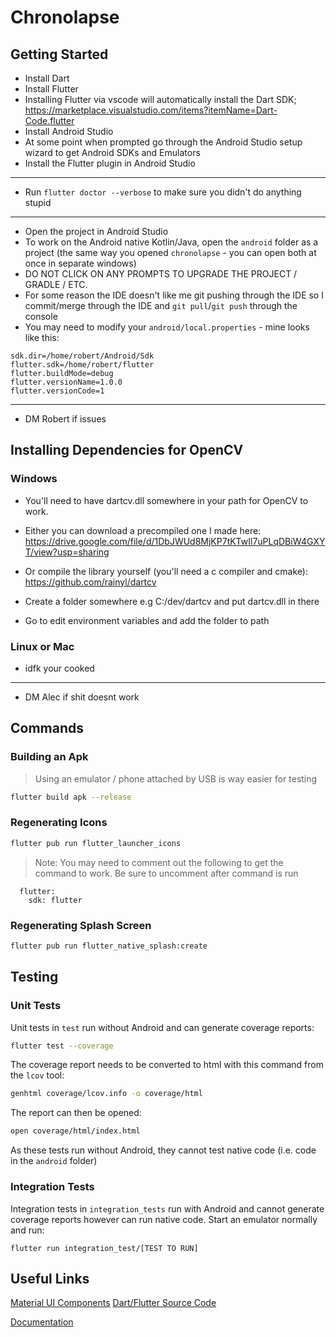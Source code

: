 # Chronolapse

## Getting Started

- Install Dart
- Install Flutter
- Installing Flutter via vscode will automatically install the Dart SDK; https://marketplace.visualstudio.com/items?itemName=Dart-Code.flutter
- Install Android Studio
- At some point when prompted go through the Android Studio setup wizard to get Android SDKs and Emulators
- Install the Flutter plugin in Android Studio

---

- Run `flutter doctor --verbose` to make sure you didn't do anything stupid

---

- Open the project in Android Studio
- To work on the Android native Kotlin/Java, open the `android` folder as a project (the same way you opened `chronolapse` - you can open both at once in separate windows)
- DO NOT CLICK ON ANY PROMPTS TO UPGRADE THE PROJECT / GRADLE / ETC.
- For some reason the IDE doesn't like me git pushing through the IDE so I commit/merge through the IDE and `git pull`/`git push` through the console
- You may need to modify your `android/local.properties` - mine looks like this:

```properties
sdk.dir=/home/robert/Android/Sdk
flutter.sdk=/home/robert/flutter
flutter.buildMode=debug
flutter.versionName=1.0.0
flutter.versionCode=1
```

---

- DM Robert if issues

## Installing Dependencies for OpenCV

### Windows

- You'll need to have dartcv.dll somewhere in your path for OpenCV to work.
- Either you can download a precompiled one I made here:
https://drive.google.com/file/d/1DbJWUd8MjKP7tKTwIl7uPLqDBiW4GXYT/view?usp=sharing

- Or compile the library yourself (you'll need a c compiler and cmake):
https://github.com/rainyl/dartcv

- Create a folder somewhere e.g C:/dev/dartcv and put dartcv.dll in there
- Go to edit environment variables and add the folder to path

### Linux or Mac

- idfk your cooked

---

- DM Alec if shit doesnt work

## Commands

### Building an Apk
> Using an emulator / phone attached by USB is way easier for testing
```bash
flutter build apk --release
```

### Regenerating Icons
```bash
flutter pub run flutter_launcher_icons
```

> Note: You may need to comment out the following to get the command to work. Be sure to uncomment after command is run
```
  flutter:
    sdk: flutter
```

### Regenerating Splash Screen
```bash
flutter pub run flutter_native_splash:create
```

## Testing
### Unit Tests
Unit tests in `test` run without Android and can generate coverage reports:
```bash
flutter test --coverage
```
The coverage report needs to be converted to html with this command from the `lcov` tool:
```bash
genhtml coverage/lcov.info -o coverage/html
```
The report can then be opened:
```bash
open coverage/html/index.html
```


As these tests run without Android, they cannot test native code (i.e. code in the `android` folder)

### Integration Tests
Integration tests in `integration_tests` run with Android and cannot generate coverage reports
however can run native code.
Start an emulator normally and run:
```
flutter run integration_test/[TEST TO RUN]
```

## Useful Links

[Material UI Components](https://flutter.github.io/samples/web/material_3_demo/) [Dart/Flutter Source Code](https://github.com/flutter/samples/tree/main/material_3_demo/lib)
    

[Documentation](http://github.com/Printers-CM22007/documentation/)
